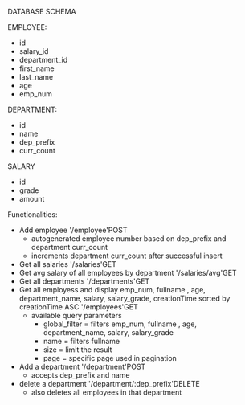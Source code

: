 DATABASE SCHEMA

EMPLOYEE:
- id
- salary_id
- department_id
- first_name
- last_name
- age
- emp_num

DEPARTMENT:
- id
- name
- dep_prefix
- curr_count

SALARY
- id
- grade
- amount

Functionalities:
- Add employee '/employee'POST
    - autogenerated employee number based on dep_prefix and department curr_count
    - increments department curr_count after successful insert
- Get all salaries '/salaries'GET
- Get avg salary of all employees by department '/salaries/avg'GET
- Get all departments '/departments'GET
- Get all employess and display emp_num, fullname , age, department_name, salary, salary_grade, creationTime sorted by creationTime ASC '/employees'GET
    - available query parameters
      - global_filter = filters emp_num, fullname , age, department_name, salary, salary_grade
      - name = filters fullname
      - size = limit the result
      - page = specific page used in pagination
- Add a department '/department'POST
  - accepts dep_prefix and name
- delete a department '/department/:dep_prefix'DELETE
  - also deletes all employees in that department
